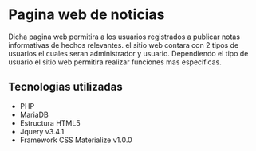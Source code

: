 # Pagina web de noticias
Dicha pagina web permitira a los usuarios registrados a publicar notas informativas de hechos relevantes.
el sitio web contara con 2 tipos de usuarios el cuales seran administrador y usuario.
Dependiendo el tipo de usuario el sitio web permitira realizar funciones mas especificas.

## Tecnologias utilizadas
* PHP
* MariaDB
* Estructura HTML5
* Jquery v3.4.1
* Framework CSS Materialize v1.0.0
